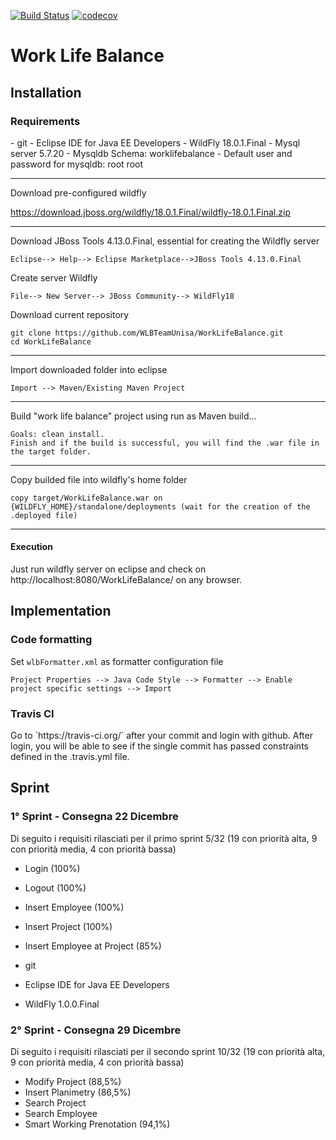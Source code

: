 [![Build Status](https://travis-ci.com/WLBTeamUnisa/WorkLifeBalance.svg?branch=master)](https://travis-ci.com/WLBTeamUnisa/WorkLifeBalance)
 [![codecov](https://codecov.io/gh/WLBTeamUnisa/WorkLifeBalance/branch/master/graphs/badge.svg)](https://codecov.io/gh/WLBTeamUnisa/WorkLifeBalance)

<h1>Work Life Balance </h1> 
 
<h2>Installation</h2>

<h3>Requirements</h3>
- git
- Eclipse IDE for Java EE Developers
- WildFly 18.0.1.Final
- Mysql server 5.7.20
- Mysqldb Schema: worklifebalance
- Default user and password for mysqldb: root root

------

<p>Download pre-configured wildfly</p>

https://download.jboss.org/wildfly/18.0.1.Final/wildfly-18.0.1.Final.zip


------

Download JBoss Tools 4.13.0.Final, essential for creating the Wildfly server

```
Eclipse--> Help--> Eclipse Marketplace-->JBoss Tools 4.13.0.Final
```

Create server Wildfly

```
File--> New Server--> JBoss Community--> WildFly18
```

Download current repository

```
git clone https://github.com/WLBTeamUnisa/WorkLifeBalance.git
cd WorkLifeBalance
```

------

Import downloaded folder into eclipse

```
Import --> Maven/Existing Maven Project
```

------

Build "work life balance" project using run as Maven build...

```
Goals: clean install.
Finish and if the build is successful, you will find the .war file in the target folder.
```

------

Copy builded file into wildfly's home folder

```
copy target/WorkLifeBalance.war on {WILDFLY_HOME}/standalone/deployments (wait for the creation of the .deployed file)
```

------

<h4>Execution</h4>
Just run wildfly server on eclipse  and check on http://localhost:8080/WorkLifeBalance/  on any browser.


<h2>Implementation</h2>


### Code formatting

Set `wlbFormatter.xml` as formatter configuration file

```
Project Properties --> Java Code Style --> Formatter --> Enable project specific settings --> Import
```

<h3>Travis CI</h3>
Go to `https://travis-ci.org/` after your commit and login with github. After login, you will be able to see if the single commit has passed constraints defined in the .travis.yml file.

<h2>Sprint</h2>

<h3> 1° Sprint - Consegna 22 Dicembre </h3>
Di seguito i requisiti rilasciati per il primo sprint  5/32 (19 con priorità alta, 9 con priorità media, 4 con priorità bassa)

- Login (100%)
- Logout (100%)
- Insert Employee (100%)
- Insert Project (100%)
- Insert Employee at Project (85%)

- git
- Eclipse IDE for Java EE Developers
- WildFly 1.0.0.Final



<h3> 2° Sprint - Consegna 29 Dicembre </h3>

Di seguito i requisiti rilasciati per il secondo sprint  10/32 (19 con priorità alta, 9 con priorità media, 4 con priorità bassa)

- Modify Project (88,5%)
- Insert Planimetry (86,5%)
- Search Project 
- Search Employee
- Smart Working Prenotation (94,1%)

